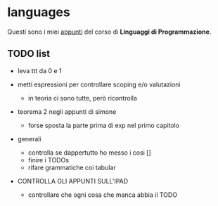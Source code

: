 # languages

Questi sono i miei [appunti](<https://raw.githubusercontent.com/ph-notes/languages/main/src/Linguaggi di Programmazione.pdf>) del corso di **Linguaggi di Programmazione**.

## TODO list

- leva ttt da 0 e 1

- metti espressioni per controllare scoping e/o valutazioni
    - in teoria ci sono tutte, però ricontrolla

- teorema 2 negli appunti di simone
    - forse sposta la parte prima di exp nel primo capitolo

- generali
    - controlla se dappertutto ho messo i cosi []
    - finire i TODOs
    - rifare grammatiche coi tabular

- CONTROLLA GLI APPUNTI SULL'IPAD
    - controllare che ogni cosa che manca abbia il TODO

